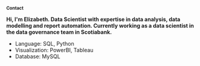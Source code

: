 <head>
  <link rel="stylesheet" href="https://cdnjs.cloudflare.com/ajax/libs/font-awesome/5.15.4/css/all.min.css">
</head>



<h1 style="font-size: smaller;">Contact
  <a href="mailto:lizsyeo@gmail.com"><i class="fas fa-envelope"></i></a>
  <a href="https://github.com/lizsyeo" target="_blank"><i class="fab fa-github"></i></a>
  <a href="https://www.linkedin.com/in/eliyeo" target="_blank"><i class="fab fa-linkedin"></i></a>
</h1>


**Hi, I'm Elizabeth. Data Scientist with expertise in data analysis, data modelling and report automation. Currently working as a data scientist in the data governance team in Scotiabank.**  



- Language: SQL, Python
- Visualization: PowerBI, Tableau
- Database: MySQL


<link rel="stylesheet" href="/assets/css/main.css">
